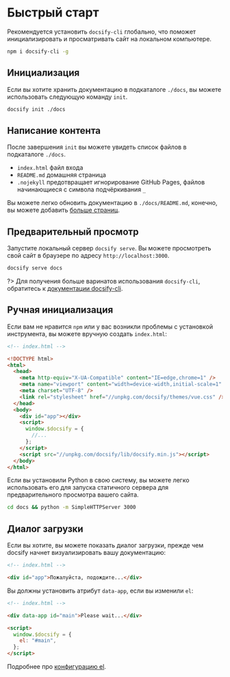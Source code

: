 # Быстрый старт

Рекомендуется установить `docsify-cli` глобально, что поможет инициализировать и просматривать сайт на локальном компьютере.

```bash
npm i docsify-cli -g
```

## Инициализация

Если вы хотите хранить документацию в подкаталоге `./docs`, вы можете использовать следующую команду `init`.

```bash
docsify init ./docs
```

## Написание контента

После завершения `init` вы можете увидеть список файлов в подкаталоге `./docs`.

- `index.html` файл входа
- `README.md` домашняя страница
- `.nojekyll` предотвращает игнорирование GitHub Pages, файлов начинающиеся с символа подчёркивания `_`

Вы можете легко обновить документацию в `./docs/README.md`, конечно, вы можете добавить [больше страниц](more-pages.md).

## Предварительный просмотр

Запустите локальный сервер `docsify serve`. Вы можете просмотреть свой сайт в браузере по адресу `http://localhost:3000`.

```bash
docsify serve docs
```

?> Для получения больше варинатов использования `docsify-cli`, обратитесь к [документации docsify-cli](https://github.com/QingWei-Li/docsify-cli).

## Ручная инициализация

Если вам не нравится `npm` или у вас возникли проблемы с установкой инструмента, вы можете вручную создать `index.html`:

```html
<!-- index.html -->

<!DOCTYPE html>
<html>
  <head>
    <meta http-equiv="X-UA-Compatible" content="IE=edge,chrome=1" />
    <meta name="viewport" content="width=device-width,initial-scale=1" />
    <meta charset="UTF-8" />
    <link rel="stylesheet" href="//unpkg.com/docsify/themes/vue.css" />
  </head>
  <body>
    <div id="app"></div>
    <script>
      window.$docsify = {
        //...
      };
    </script>
    <script src="//unpkg.com/docsify/lib/docsify.min.js"></script>
  </body>
</html>
```

Если вы установили Python в свою систему, вы можете легко использовать его для запуска статичного сервера для предварительного просмотра вашего сайта.

```bash
cd docs && python -m SimpleHTTPServer 3000
```

## Диалог загрузки

Если вы хотите, вы можете показать диалог загрузки, прежде чем docsify начнет визуализировать вашу документацию:

```html
<!-- index.html -->

<div id="app">Пожалуйста, подождите...</div>
```

Вы должны установить атрибут `data-app`, если вы изменили `el`:

```html
<!-- index.html -->

<div data-app id="main">Please wait...</div>

<script>
  window.$docsify = {
    el: "#main",
  };
</script>
```

Подробнее про [конфигурацию el](ru-ru/configuration.md#el).
